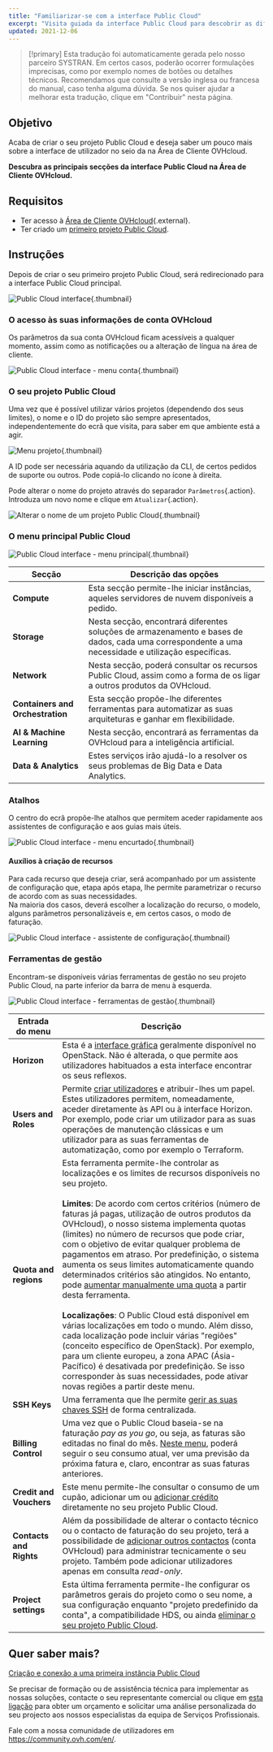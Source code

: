 ```yaml
---
title: "Familiarizar-se com a interface Public Cloud"
excerpt: "Visita guiada da interface Public Cloud para descobrir as diferentes secções"
updated: 2021-12-06
---
```


> [!primary]
> Esta tradução foi automaticamente gerada pelo nosso parceiro SYSTRAN. Em certos casos, poderão ocorrer formulações imprecisas, como por exemplo nomes de botões ou detalhes técnicos. Recomendamos que consulte a versão inglesa ou francesa do manual, caso tenha alguma dúvida. Se nos quiser ajudar a melhorar esta tradução, clique em "Contribuir" nesta página.
>


## Objetivo

Acaba de criar o seu projeto Public Cloud e deseja saber um pouco mais sobre a interface de utilizador no seio da na Área de Cliente OVHcloud.

**Descubra as principais secções da interface Public Cloud na Área de Cliente OVHcloud.**

## Requisitos

- Ter acesso à [Área de Cliente OVHcloud](https://www.ovh.com/auth/?action=gotomanager&from=https://www.ovh.pt/&ovhSubsidiary=pt){.external}.
- Ter criado um [primeiro projeto Public Cloud](/pages/public_cloud/compute/create_a_public_cloud_project).

## Instruções

Depois de criar o seu primeiro projeto Public Cloud, será redirecionado para a interface Public Cloud principal.

![Public Cloud interface](images/main-interface.png){.thumbnail}

### O acesso às suas informações de conta OVHcloud

Os parâmetros da sua conta OVHcloud ficam acessíveis a qualquer momento, assim como as notificações ou a alteração de língua na área de cliente.

![Public Cloud interface - menu conta](images/account.png){.thumbnail}

### O seu projeto Public Cloud

Uma vez que é possível utilizar vários projetos (dependendo dos seus limites), o nome e o ID do projeto são sempre apresentados, independentemente do ecrã que visita, para saber em que ambiente está a agir.

![Menu projeto](images/project-menu.png){.thumbnail}

A ID pode ser necessária aquando da utilização da CLI, de certos pedidos de suporte ou outros. Pode copiá-lo clicando no ícone à direita.

Pode alterar o nome do projeto através do separador `Parâmetros`{.action}. Introduza um novo nome e clique em `Atualizar`{.action}.

![Alterar o nome de um projeto Public Cloud](images/rename-project.png){.thumbnail}

### O menu principal Public Cloud

![Public Cloud interface - menu principal](images/main-menu.png){.thumbnail}

|Secção|Descrição das opções|
|---|---|
|**Compute**|Esta secção permite-lhe iniciar instâncias, aqueles servidores de nuvem disponíveis a pedido.|
|**Storage**|Nesta secção, encontrará diferentes soluções de armazenamento e bases de dados, cada uma correspondente a uma necessidade e utilização específicas.|
|**Network**|Nesta secção, poderá consultar os recursos Public Cloud, assim como a forma de os ligar a outros produtos da OVHcloud.|
|**Containers and Orchestration**|Esta secção propõe-lhe diferentes ferramentas para automatizar as suas arquiteturas e ganhar em flexibilidade.|
|**AI & Machine Learning**|Nesta secção, encontrará as ferramentas da OVHcloud para a inteligência artificial.|
|**Data & Analytics**|Estes serviços irão ajudá-lo a resolver os seus problemas de Big Data e Data Analytics.|

### Atalhos

O centro do ecrã propõe-lhe atalhos que permitem aceder rapidamente aos assistentes de configuração e aos guias mais úteis.

![Public Cloud interface - menu encurtado](images/shortcuts.png){.thumbnail}

#### Auxílios à criação de recursos

Para cada recurso que deseja criar, será acompanhado por um assistente de configuração que, etapa após etapa, lhe permite parametrizar o recurso de acordo com as suas necessidades.
<br>Na maioria dos casos, deverá escolher a localização do recurso, o modelo, alguns parâmetros personalizáveis e, em certos casos, o modo de faturação.

![Public Cloud interface - assistente de configuração](images/wizard.png){.thumbnail}

### Ferramentas de gestão

Encontram-se disponíveis várias ferramentas de gestão no seu projeto Public Cloud, na parte inferior da barra de menu à esquerda.

![Public Cloud interface - ferramentas de gestão](images/management-tools.png){.thumbnail}

|Entrada do menu|Descrição|
|---|---|
|**Horizon**|Esta é a [interface gráfica](/pages/public_cloud/compute/introducing_horizon) geralmente disponível no OpenStack. Não é alterada, o que permite aos utilizadores habituados a esta interface encontrar os seus reflexos.|
|**Users and Roles**|Permite [criar utilizadores](/pages/public_cloud/compute/create_and_delete_a_user) e atribuir-lhes um papel. Estes utilizadores permitem, nomeadamente, aceder diretamente às API ou à interface Horizon. Por exemplo, pode criar um utilizador para as suas operações de manutenção clássicas e um utilizador para as suas ferramentas de automatização, como por exemplo o Terraform.|
|**Quota and regions**|Esta ferramenta permite-lhe controlar as localizações e os limites de recursos disponíveis no seu projeto.<br><br>**Limites**: De acordo com certos critérios (número de faturas já pagas, utilização de outros produtos da OVHcloud), o nosso sistema implementa quotas (limites) no número de recursos que pode criar, com o objetivo de evitar qualquer problema de pagamentos em atraso. Por predefinição, o sistema aumenta os seus limites automaticamente quando determinados critérios são atingidos. No entanto, pode [aumentar manualmente uma quota](/pages/public_cloud/compute/increasing_public_cloud_quota#aumentando-manualmente-a-cota-de-recursos) a partir desta ferramenta.<br><br>**Localizações**: O Public Cloud está disponível em várias localizações em todo o mundo. Além disso, cada localização pode incluir várias "regiões" (conceito específico de OpenStack). Por exemplo, para um cliente europeu, a zona APAC (Ásia-Pacífico) é desativada por predefinição. Se isso corresponder às suas necessidades, pode ativar novas regiões a partir deste menu.|
|**SSH Keys**|Uma ferramenta que lhe permite [gerir as suas chaves SSH](/pages/public_cloud/compute/public-cloud-first-steps#1o-passo-criacao-de-chaves-ssh) de forma centralizada.|
|**Billing Control**|Uma vez que o Public Cloud baseia-se na faturação *pay as you go*, ou seja, as faturas são editadas no final do mês. [Neste menu](/pages/public_cloud/compute/analyze_billing), poderá seguir o seu consumo atual, ver uma previsão da próxima fatura e, claro, encontrar as suas faturas anteriores.|
|**Credit and Vouchers**|Este menu permite-lhe consultar o consumo de um cupão, adicionar um ou [adicionar crédito](/pages/account_and_service_management/managing_billing_payments_and_services/add_cloud_credit_to_project) diretamente no seu projeto Public Cloud.|
|**Contacts and Rights**|Além da possibilidade de alterar o contacto técnico ou o contacto de faturação do seu projeto, terá a possibilidade de [adicionar outros contactos](/pages/public_cloud/compute/change_project_contacts) (conta OVHcloud) para administrar tecnicamente o seu projeto. Também pode adicionar utilizadores apenas em consulta *read-only*.|
|**Project settings**|Esta última ferramenta permite-lhe configurar os parâmetros gerais do projeto como o seu nome, a sua configuração enquanto "projeto predefinido da conta", a compatibilidade HDS, ou ainda [eliminar o seu projeto Public Cloud](/pages/public_cloud/compute/delete_a_project).|

## Quer saber mais?

[Criação e conexão a uma primeira instância Public Cloud](/pages/public_cloud/compute/public-cloud-first-steps)

Se precisar de formação ou de assistência técnica para implementar as nossas soluções, contacte o seu representante comercial ou clique em [esta ligação](https://www.ovhcloud.com/pt/professional-services/) para obter um orçamento e solicitar uma análise personalizada do seu projecto aos nossos especialistas da equipa de Serviços Profissionais.

Fale com a nossa comunidade de utilizadores em <https://community.ovh.com/en/>.
